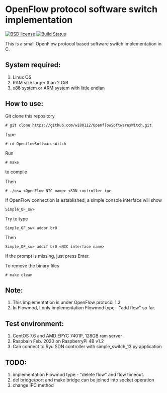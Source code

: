 # OpenFlow protocol software switch implementation

[![BSD license](https://img.shields.io/badge/License-BSD-blue.svg)](https://opensource.org/licenses/BSD-3-Clause)
[![Build Status](https://travis-ci.org/w180112/OpenflowSoftwaresWitch.svg?branch=master)](https://travis-ci.org/w180112/OpenflowSoftwaresWitch)

This is a small OpenFlow protocol based software switch implementation in C.

## System required:

1. Linux OS
2. RAM size larger than 2 GiB
3. x86 system or ARM system with little endian

## How to use:

Git clone this repository

	# git clone https://github.com/w180112/OpenflowSoftwaresWitch.git

Type

	# cd OpenflowSoftwaresWitch

Run

	# make

to compile

Then

	# ./osw <OpenFlow NIC name> <SDN controller ip>

If OpenFlow connection is established, a simple console interface will show

	Simple_OF_sw>

Try to type

	Simple_OF_sw> addbr br0

Then 

	Simple_OF_sw> addif br0 <NIC interface name>

If the prompt is missing, just press Enter.

To remove the binary files

	# make clean

## Note:

1. This implementation is under OpenFlow protocol 1.3
2. In Flowmod, I only implementation Flowmod type - "add flow" so far.

## Test environment:

1. CentOS 7.6 and AMD EPYC 7401P, 128GB ram server
2. Raspbain Feb. 2020 on RaspberryPi 4B v1.2
3. Can connect to Ryu SDN controller with simple_switch_13.py application

## TODO:

1. implementation Flowmod type - "delete flow" and flow timeout.
2. del bridge/port and make bridge can be joined into socket operation
3. change IPC method
